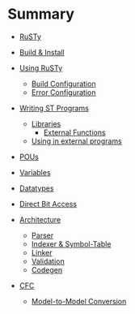 # Summary

- [RuSTy](./intro_1.md)
- [Build & Install](./build_and_install.md)
- [Using RuSTy](./using_rusty.md)
  - [Build Configuration](using_rusty/build_configuration.md)
  - [Error Configuration](using_rusty/error_configuration.md)
- [Writing ST Programs]()
  - [Libraries](libraries.md)
    - [External Functions](libraries/external_functions.md)
  - [Using in external programs]()

- [POUs](./pous.md)
- [Variables](./variables.md)
- [Datatypes](./datatypes.md)
- [Direct Bit Access](./direct_variables.md)
- [Architecture](./arch/architecture.md)
  - [Parser](./arch/parser.md)
  - [Indexer & Symbol-Table](./arch/indexer.md)
  - [Linker](./arch/linker.md)
  - [Validation](./arch/validation.md)
  - [Codegen](./arch/codegen.md)
- [CFC](./cfc/cfc.md)
  - [Model-to-Model Conversion](./cfc/m2m.md)
